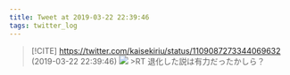 ```yaml
---
title: Tweet at 2019-03-22 22:39:46
tags: twitter_log
---
```


> [!CITE] https://twitter.com/kaisekiriu/status/1109087273344069632 (2019-03-22 22:39:46)
> ![](https://twitter.com/kaisekiriu/status/1109087273344069632)
> &gt;RT
> 退化した説は有力だったかしら？
